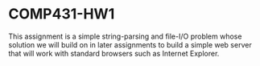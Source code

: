 # COMP431-HW1
This assignment is a simple string-parsing and file-I/O problem whose solution we will build on in later assignments to build a simple web server that will work with standard browsers such as Internet Explorer.
